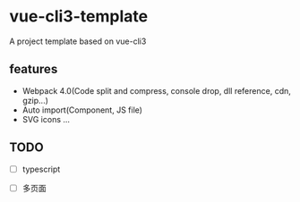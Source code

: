 # vue-cli3-template

A project template based on vue-cli3

## features
+ Webpack 4.0(Code split and compress, console drop, dll reference, cdn, gzip...)
+ Auto import(Component, JS file)
+ SVG icons
...

##  TODO

+ [ ] typescript
+ [ ] 多页面

